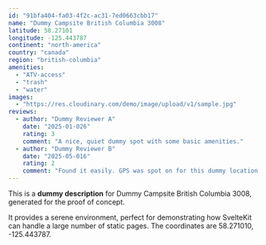 ```yaml
---
id: "91bfa404-fa03-4f2c-ac31-7ed0663cbb17"
name: "Dummy Campsite British Columbia 3008"
latitude: 58.27101
longitude: -125.443787
continent: "north-america"
country: "canada"
region: "british-columbia"
amenities:
  - "ATV-access"
  - "trash"
  - "water"
images:
  - "https://res.cloudinary.com/demo/image/upload/v1/sample.jpg"
reviews:
  - author: "Dummy Reviewer A"
    date: "2025-01-026"
    rating: 3
    comment: "A nice, quiet dummy spot with some basic amenities."
  - author: "Dummy Reviewer B"
    date: "2025-05-016"
    rating: 2
    comment: "Found it easily. GPS was spot on for this dummy location."
---
```


This is a **dummy description** for Dummy Campsite British Columbia 3008, generated for the proof of concept.

It provides a serene environment, perfect for demonstrating how SvelteKit can handle a large number of static pages. The coordinates are 58.271010, -125.443787.
